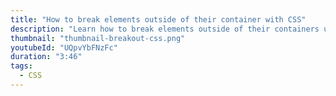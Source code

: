 ```yaml
---
title: "How to break elements outside of their container with CSS"
description: "Learn how to break elements outside of their containers using the :not selector."
thumbnail: "thumbnail-breakout-css.png"
youtubeId: "UQpvYbFNzFc"
duration: "3:46"
tags:
  - CSS
---
```

